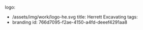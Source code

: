 logo:
  - /assets/img/work/logo-he.svg
title: Herrett Excavating
tags:
  - branding
id: 766d7095-f2ae-4150-a4fd-deeef4291aa8
